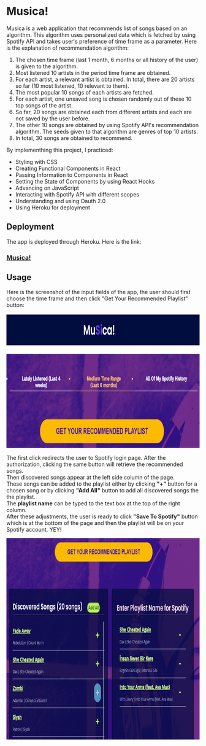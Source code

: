 # Musica!

Musica is a web application that recommends list of songs based on an algorithm. This algorithm uses personalized data which is fetched by using Spotify API and takes user's preference of time frame as a parameter. Here is the explanation of recommendation algorithm:

1. The chosen time frame (last 1 month, 6 months or all history of the user) is given to the algorithm.
2. Most listened 10 artists in the period time frame are obtained.
3. For each artist, a relevant artist is obtained. In total, there are 20 artists so far (10 most listened, 10 relevant to them).
4. The most popular 10 songs of each artists are fetched. 
5. For each artist, one unsaved song is chosen randomly out of these 10 top songs of the artist.
6. So far, 20 songs are obtained each from different artists and each are not saved by the user before.
7. The other 10 songs are obtained by using Spotify API's recommendation algorithm. The seeds given to that algorithm are genres of top 10 artists.
8. In total, 30 songs are obtained to recommend.

By implementhing this project, I practiced:
- Styling with CSS
- Creating Functional Components in React
- Passing Information to Components in React
- Setting the State of Components by using React Hooks
- Advancing on JavaScript
- Interacting with Spotify API with different scopes
- Understanding and using Oauth 2.0
- Using Heroku for deployment


## Deployment

The app is deployed through Heroku. Here is the link:

### [Musica!](https://musica-discover.herokuapp.com/)


## Usage

Here is the screenshot of the input fields of the app, the user should first choose the time frame and then click "Get Your Recommended Playlist" button:

<img alt="Search Bar" src="https://github.com/mkamilgok/Musica/blob/master/public/SearchBarSS.png" width="900" height="350">


The first click redirects the user to Spotify login page. After the authorization, clicking the same button will retrieve the recommended songs. <br />
Then discovered songs appear at the left side column of the page. <br />
These songs can be added to the playlist either by clicking **"+"** button for a chosen song or by clicking **"Add All"** button to add all discovered songs the the playlist. <br />
The **playlist name** can be typed to the text box at the top of the right column. <br />
After these adjustments, the user is ready to click **"Save To Spotify"** button which is at the bottom of the page and then the playlist will be on your Spotify account. YEY!

<img alt="Playlist Creation" src="https://github.com/mkamilgok/Musica/blob/master/public/Playlist.png" width="900" height="525">
